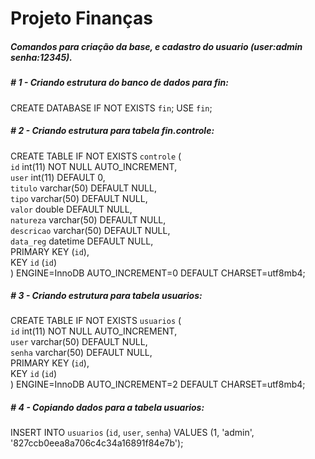# Projeto Finanças 
##### Comandos para criação da base, e cadastro do usuario (user:admin senha:12345).
##### # 1 - Criando estrutura do banco de dados para fin:<br />
 CREATE DATABASE IF NOT EXISTS `fin`;
 USE `fin`;

##### # 2 - Criando estrutura para tabela fin.controle:<br />
 CREATE TABLE IF NOT EXISTS `controle` (<br />
  `id` int(11) NOT NULL AUTO_INCREMENT,<br />
  `user` int(11) DEFAULT 0,<br />
  `titulo` varchar(50) DEFAULT NULL,<br />
  `tipo` varchar(50) DEFAULT NULL,<br />
  `valor` double DEFAULT NULL,<br />
  `natureza` varchar(50) DEFAULT NULL,<br />
  `descricao` varchar(50) DEFAULT NULL,<br />
  `data_reg` datetime DEFAULT NULL,<br />
  PRIMARY KEY (`id`),<br />
  KEY `id` (`id`)<br />
) ENGINE=InnoDB AUTO_INCREMENT=0 DEFAULT CHARSET=utf8mb4;

##### # 3 - Criando estrutura para tabela usuarios:<br />
 CREATE TABLE IF NOT EXISTS `usuarios` (<br />
  `id` int(11) NOT NULL AUTO_INCREMENT,<br />
  `user` varchar(50) DEFAULT NULL,<br />
  `senha` varchar(50) DEFAULT NULL,<br />
  PRIMARY KEY (`id`),<br />
  KEY `id` (`id`)<br />
) ENGINE=InnoDB AUTO_INCREMENT=2 DEFAULT CHARSET=utf8mb4;

##### # 4 - Copiando dados para a tabela usuarios:<br />
 INSERT INTO `usuarios` (`id`, `user`, `senha`) VALUES
	(1, 'admin', '827ccb0eea8a706c4c34a16891f84e7b');
